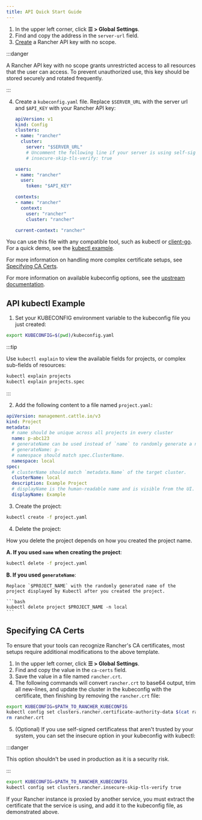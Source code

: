 ```yaml
---
title: API Quick Start Guide
---
```


1. In the upper left corner, click **☰ > Global Settings**. 
2. Find and copy the address in the `server-url` field.
3. [Create](../reference-guides/user-settings/api-keys#creating-an-api-key) a Rancher API key with no scope.

  :::danger

  A Rancher API key with no scope grants unrestricted access to all resources that the user can access. To prevent unauthorized use, this key should be stored securely and rotated frequently.

  :::

4. Create a `kubeconfig.yaml` file. Replace `$SERVER_URL` with the server url and `$API_KEY` with your Rancher API key:

    ```yaml
    apiVersion: v1
    kind: Config
    clusters:
    - name: "rancher"
      cluster:
        server: "$SERVER_URL"
        # Uncomment the following line if your server is using self-signed certs. This option is not recommended for production
        # insecure-skip-tls-verify: true

    users:
    - name: "rancher"
      user:
        token: "$API_KEY"

    contexts:
    - name: "rancher"
      context:
        user: "rancher"
        cluster: "rancher"

    current-context: "rancher"
    ```

You can use this file with any compatible tool, such as kubectl or [client-go](https://github.com/kubernetes/client-go). For a quick demo, see the [kubectl example](#api-kubectl-example). 

For more information on handling more complex certificate setups, see [Specifying CA Certs](#specifying-ca-certs).

For more information on available kubeconfig options, see the [upstream documentation](https://kubernetes.io/docs/tasks/access-application-cluster/configure-access-multiple-clusters/).

## API kubectl Example

1. Set your KUBECONFIG environment variable to the kubeconfig file you just created:

  ```bash
  export KUBECONFIG=$(pwd)/kubeconfig.yaml
  ```

  :::tip

  Use `kubectl explain` to view the available fields for projects, or complex sub-fields of resources:

  ```bash
  kubectl explain projects
  kubectl explain projects.spec
  ```

  :::

2. Add the following content to a file named `project.yaml`:

  ```yaml
  apiVersion: management.cattle.io/v3
  kind: Project
  metadata:
    # name should be unique across all projects in every cluster
    name: p-abc123
    # generateName can be used instead of `name` to randomly generate a name.
    # generateName: p-
    # namespace should match spec.ClusterName.
    namespace: local
  spec:
    # clusterName should match `metadata.Name` of the target cluster.
    clusterName: local
    description: Example Project 
    # displayName is the human-readable name and is visible from the UI.
    displayName: Example
  ```

3. Create the project:

  ```bash
  kubectl create -f project.yaml
  ```

4. Delete the project:

  How you delete the project depends on how you created the project name.

  **A. If you used `name` when creating the project**:

  ```bash
  kubectl delete -f project.yaml
  ```

  **B. If you used `generateName`**:

    Replace `$PROJECT_NAME` with the randomly generated name of the project displayed by Kubectl after you created the project.

    ```bash
    kubectl delete project $PROJECT_NAME -n local
    ```

## Specifying CA Certs

To ensure that your tools can recognize Rancher's CA certificates, most setups require additional modifications to the above template.

1. In the upper left corner, click **☰ > Global Settings**. 
2. Find and copy the value in the `ca-certs` field.
3. Save the value in a file named `rancher.crt`.
4. The following commands will convert `rancher.crt` to base64 output, trim all new-lines, and update the cluster in the kubeconfig with the certificate, then finishing by removing the `rancher.crt` file:

  ```bash
  export KUBECONFIG=$PATH_TO_RANCHER_KUBECONFIG
  kubectl config set clusters.rancher.certificate-authority-data $(cat rancher.crt | base64 -i - | tr -d '\n')
  rm rancher.crt
  ```
5. (Optional) If you use self-signed certificatess that aren't trusted by your system, you can set the insecure option in your kubeconfig with kubectl:

  :::danger

  This option shouldn't be used in production as it is a security risk.

  :::

  ```bash
  export KUBECONFIG=$PATH_TO_RANCHER_KUBECONFIG
  kubectl config set clusters.rancher.insecure-skip-tls-verify true
  ```

  If your Rancher instance is proxied by another service, you must extract the certificate that the service is using, and add it to the kubeconfig file, as demonstrated above.
